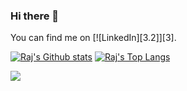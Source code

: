 ### Hi there 👋

<!-- Actual text -->

You can find me on [![LinkedIn][3.2]][3].

<!-- Icons -->

[2.2]: https://raw.githubusercontent.com/raj-chakvarthy/raj-chakvarthy/master/linkedin-3-16.png (LinkedIn icon without padding)

<!-- Links to your social media accounts -->

[2]: https://www.linkedin.com/in/rajchakravarthy/


[![Raj's Github stats](https://github-readme-stats.vercel.app/api?username=raj-chakvarthy&count_private=true)](https://github.com/raj-chakvarthy/)
[![Raj's Top Langs](https://github-readme-stats.vercel.app/api/top-langs/?username=raj-chakvarthy&layout=compact)](https://github.com/raj-chakvarthy/)

![](https://img.shields.io/badge/<WORD_ON_LEFT>-<WORD_ON_RIGHT>-informational?style=flat&logo=<LOGO_NAME>&logoColor=white&color=2bbc8a)
<!--
**raj-chakvarthy/raj-chakvarthy** is a ✨ _special_ ✨ repository because its `README.md` (this file) appears on your GitHub profile.

Here are some ideas to get you started:

- 🔭 I’m currently working on ...
- 🌱 I’m currently learning ...
- 👯 I’m looking to collaborate on ...
- 🤔 I’m looking for help with ...
- 💬 Ask me about ...
- 📫 How to reach me: ...
- 😄 Pronouns: ...
- ⚡ Fun fact: ...
-->
